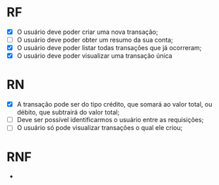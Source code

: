 # RF

- [x] O usuário deve poder criar uma nova transação;
- [ ] O usuário deve poder obter um resumo da sua conta;
- [x] O usuário deve poder listar todas transações que já ocorreram;
- [x] O usuário deve poder visualizar uma transação única

# RN

- [x] A transação pode ser do tipo crédito, que somará ao valor total, ou débito, que subtrairá do valor total;
- [ ] Deve ser possível identificarmos o usuário entre as requisições;
- [ ] O usuário só pode visualizar transações o qual ele criou;

# RNF

-